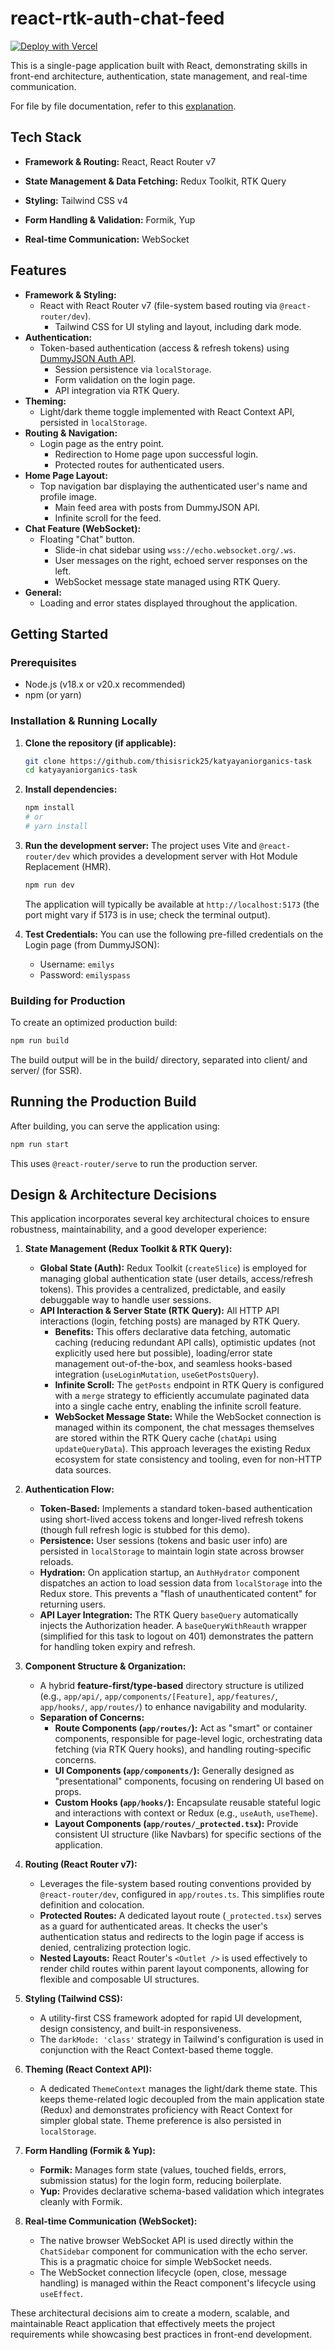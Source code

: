 # react-rtk-auth-chat-feed

[![Deploy with Vercel](https://vercel.com/button)](https://vercel.com/new/clone?repository-url=https%3A%2F%2Fgithub.com%2Fthisisrick25%2Freact-rtk-auth-chat-feed)

This is a single-page application built with React, demonstrating skills in front-end architecture, authentication, state management, and real-time communication.

For file by file documentation, refer to this [explanation](./exp.md).

## Tech Stack

* **Framework & Routing:** React, React Router v7

* **State Management & Data Fetching:** Redux Toolkit, RTK Query

* **Styling:** Tailwind CSS v4

* **Form Handling & Validation:** Formik, Yup

* **Real-time Communication:** WebSocket

## Features

* **Framework & Styling:**
  * React with React Router v7 (file-system based routing via `@react-router/dev`).
    * Tailwind CSS for UI styling and layout, including dark mode.
* **Authentication:**
  * Token-based authentication (access & refresh tokens) using [DummyJSON Auth API](https://dummyjson.com/docs/auth).
    * Session persistence via `localStorage`.
    * Form validation on the login page.
    * API integration via RTK Query.
* **Theming:**
  * Light/dark theme toggle implemented with React Context API, persisted in `localStorage`.
* **Routing & Navigation:**
  * Login page as the entry point.
    * Redirection to Home page upon successful login.
    * Protected routes for authenticated users.
* **Home Page Layout:**
  * Top navigation bar displaying the authenticated user's name and profile image.
    * Main feed area with posts from DummyJSON API.
    * Infinite scroll for the feed.
* **Chat Feature (WebSocket):**
  * Floating "Chat" button.
    * Slide-in chat sidebar using `wss://echo.websocket.org/.ws`.
    * User messages on the right, echoed server responses on the left.
    * WebSocket message state managed using RTK Query.
* **General:**
  * Loading and error states displayed throughout the application.

## Getting Started

### Prerequisites

* Node.js (v18.x or v20.x recommended)
* npm (or yarn)

### Installation & Running Locally

1. **Clone the repository (if applicable):**

    ```bash
    git clone https://github.com/thisisrick25/katyayaniorganics-task
    cd katyayaniorganics-task
    ```

2. **Install dependencies:**

    ```bash
    npm install
    # or
    # yarn install
    ```

3. **Run the development server:**
    The project uses Vite and `@react-router/dev` which provides a development server with Hot Module Replacement (HMR).

    ```bash
    npm run dev
    ```

    The application will typically be available at `http://localhost:5173` (the port might vary if 5173 is in use; check the terminal output).

4. **Test Credentials:**
    You can use the following pre-filled credentials on the Login page (from DummyJSON):
    * Username: `emilys`
    * Password: `emilyspass`

### Building for Production

To create an optimized production build:

```bash
npm run build
```

The build output will be in the build/ directory, separated into client/ and server/ (for SSR).

## Running the Production Build

After building, you can serve the application using:

```bash
npm run start
```

This uses `@react-router/serve` to run the production server.

## Design & Architecture Decisions

This application incorporates several key architectural choices to ensure robustness, maintainability, and a good developer experience:

1. **State Management (Redux Toolkit & RTK Query):**
    * **Global State (Auth):** Redux Toolkit (`createSlice`) is employed for managing global authentication state (user details, access/refresh tokens). This provides a centralized, predictable, and easily debuggable way to handle user sessions.
    * **API Interaction & Server State (RTK Query):** All HTTP API interactions (login, fetching posts) are managed by RTK Query.
        * **Benefits:** This offers declarative data fetching, automatic caching (reducing redundant API calls), optimistic updates (not explicitly used here but possible), loading/error state management out-of-the-box, and seamless hooks-based integration (`useLoginMutation`, `useGetPostsQuery`).
        * **Infinite Scroll:** The `getPosts` endpoint in RTK Query is configured with a `merge` strategy to efficiently accumulate paginated data into a single cache entry, enabling the infinite scroll feature.
        * **WebSocket Message State:** While the WebSocket connection is managed within its component, the chat messages themselves are stored within the RTK Query cache (`chatApi` using `updateQueryData`). This approach leverages the existing Redux ecosystem for state consistency and tooling, even for non-HTTP data sources.

2. **Authentication Flow:**
    * **Token-Based:** Implements a standard token-based authentication using short-lived access tokens and longer-lived refresh tokens (though full refresh logic is stubbed for this demo).
    * **Persistence:** User sessions (tokens and basic user info) are persisted in `localStorage` to maintain login state across browser reloads.
    * **Hydration:** On application startup, an `AuthHydrator` component dispatches an action to load session data from `localStorage` into the Redux store. This prevents a "flash of unauthenticated content" for returning users.
    * **API Layer Integration:** The RTK Query `baseQuery` automatically injects the Authorization header. A `baseQueryWithReauth` wrapper (simplified for this task to logout on 401) demonstrates the pattern for handling token expiry and refresh.

3. **Component Structure & Organization:**
    * A hybrid **feature-first/type-based** directory structure is utilized (e.g., `app/api/`, `app/components/[Feature]`, `app/features/`, `app/hooks/`, `app/routes/`) to enhance navigability and modularity.
    * **Separation of Concerns:**
        * **Route Components (`app/routes/`):** Act as "smart" or container components, responsible for page-level logic, orchestrating data fetching (via RTK Query hooks), and handling routing-specific concerns.
        * **UI Components (`app/components/`):** Generally designed as "presentational" components, focusing on rendering UI based on props.
        * **Custom Hooks (`app/hooks/`):** Encapsulate reusable stateful logic and interactions with context or Redux (e.g., `useAuth`, `useTheme`).
        * **Layout Components (`app/routes/_protected.tsx`):** Provide consistent UI structure (like Navbars) for specific sections of the application.

4. **Routing (React Router v7):**
    * Leverages the file-system based routing conventions provided by `@react-router/dev`, configured in `app/routes.ts`. This simplifies route definition and colocation.
    * **Protected Routes:** A dedicated layout route (`_protected.tsx`) serves as a guard for authenticated areas. It checks the user's authentication status and redirects to the login page if access is denied, centralizing protection logic.
    * **Nested Layouts:** React Router's `<Outlet />` is used effectively to render child routes within parent layout components, allowing for flexible and composable UI structures.

5. **Styling (Tailwind CSS):**
    * A utility-first CSS framework adopted for rapid UI development, design consistency, and built-in responsiveness.
    * The `darkMode: 'class'` strategy in Tailwind's configuration is used in conjunction with the React Context-based theme toggle.

6. **Theming (React Context API):**
    * A dedicated `ThemeContext` manages the light/dark theme state. This keeps theme-related logic decoupled from the main application state (Redux) and demonstrates proficiency with React Context for simpler global state. Theme preference is also persisted in `localStorage`.

7. **Form Handling (Formik & Yup):**
    * **Formik:** Manages form state (values, touched fields, errors, submission status) for the login form, reducing boilerplate.
    * **Yup:** Provides declarative schema-based validation which integrates cleanly with Formik.

8. **Real-time Communication (WebSocket):**
    * The native browser WebSocket API is used directly within the `ChatSidebar` component for communication with the echo server. This is a pragmatic choice for simple WebSocket needs.
    * The WebSocket connection lifecycle (open, close, message handling) is managed within the React component's lifecycle using `useEffect`.

These architectural decisions aim to create a modern, scalable, and maintainable React application that effectively meets the project requirements while showcasing best practices in front-end development.
